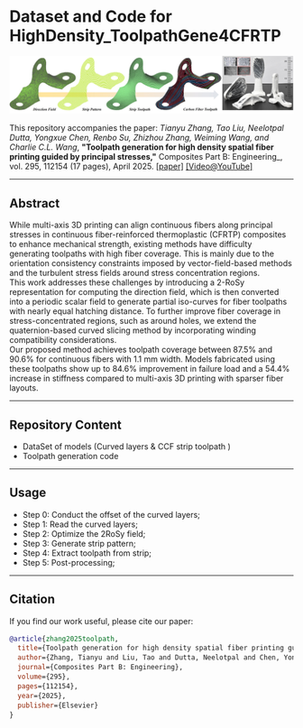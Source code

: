 # Dataset and Code for HighDensity_ToolpathGene4CFRTP

<p align="center">
  <img src="teaser.jpg" alt="Teaser Image">
</p>

This repository accompanies the paper: *Tianyu Zhang, Tao Liu, Neelotpal Dutta, Yongxue Chen, Renbo Su, Zhizhou Zhang, Weiming Wang, and Charlie C.L. Wang*, **"Toolpath generation for high density spatial fiber printing guided by principal stresses,"** Composites Part B: Engineering_, vol. 295, 112154 (17 pages), April 2025. [[paper]](https://www.sciencedirect.com/science/article/pii/S1359836825000447?via%3Dihub) [[Video@YouTube]](https://www.youtube.com/watch?v=ylBgGtqyhDE)

---

## Abstract

While multi-axis 3D printing can align continuous fibers along principal stresses in continuous fiber-reinforced thermoplastic (CFRTP) composites to enhance mechanical strength, existing methods have difficulty generating toolpaths with high fiber coverage. This is mainly due to the orientation consistency constraints imposed by vector-field-based methods and the turbulent stress fields around stress concentration regions.  
This work addresses these challenges by introducing a 2-RoSy representation for computing the direction field, which is then converted into a periodic scalar field to generate partial iso-curves for fiber toolpaths with nearly equal hatching distance. To further improve fiber coverage in stress-concentrated regions, such as around holes, we extend the quaternion-based curved slicing method by incorporating winding compatibility considerations.  
Our proposed method achieves toolpath coverage between 87.5% and 90.6% for continuous fibers with 1.1 mm width. Models fabricated using these toolpaths show up to 84.6% improvement in failure load and a 54.4% increase in stiffness compared to multi-axis 3D printing with sparser fiber layouts.

---

## Repository Content
- DataSet of models (Curved layers \& CCF strip toolpath )
- Toolpath generation code

---

## Usage

- Step 0: Conduct the offset of the curved layers;
- Step 1: Read the curved layers;
- Step 2: Optimize the 2RoSy field;
- Step 3: Generate strip pattern;
- Step 4: Extract toolpath from strip;
- Step 5: Post-processing;

---

## Citation

If you find our work useful, please cite our paper:

```bibtex
@article{zhang2025toolpath,
  title={Toolpath generation for high density spatial fiber printing guided by principal stresses},
  author={Zhang, Tianyu and Liu, Tao and Dutta, Neelotpal and Chen, Yongxue and Su, Renbo and Zhang, Zhizhou and Wang, Weiming and Wang, Charlie C.L.},
  journal={Composites Part B: Engineering},
  volume={295},
  pages={112154},
  year={2025},
  publisher={Elsevier}
}


